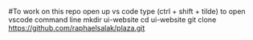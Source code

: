 #To work on this repo
open up vs code
type (ctrl + shift + tilde) to open vscode command line
mkdir ui-website
cd ui-website
git clone https://github.com/raphaelsalak/plaza.git



